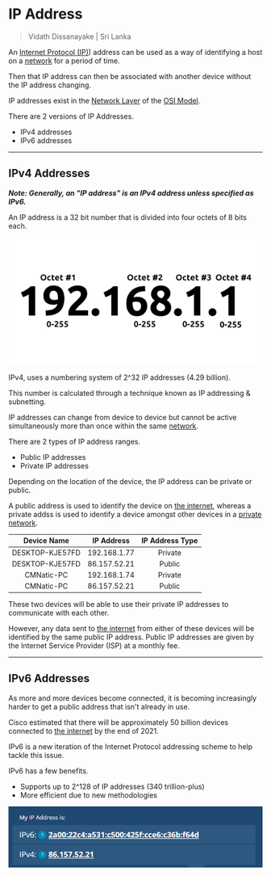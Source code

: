 # IP Address

> Vidath Dissanayake | Sri Lanka

An [Internet Protocol (IP)](IP.md)) address can be used as a way of identifying a host on a [network](../../../network.md) for a period of time.

Then that IP address can then be associated with another device without the IP address changing.

IP addresses exist in the [Network Layer](../../../reference%20models/OSI%20Model.md#Network%20Layer) of the [OSI Model](../../../reference%20models/OSI%20Model.md).

There are 2 versions of IP Addresses.
- IPv4 addresses
- IPv6 addresses

---

## IPv4 Addresses

***Note: Generally, an "IP address" is an IPv4 address unless specified as IPv6.***

An IP address is a 32 bit number that is divided into four octets of 8 bits each.

![ipv4 octets](../../../assets/images/ipv4%20octets.png)

IPv4, uses a numbering system of 2^32 IP addresses (4.29 billion).

This number is calculated through a technique known as IP addressing & subnetting.

IP addresses can change from device to device but cannot be active simultaneously more than once within the same [network](../../../network.md).

There are 2 types of IP address ranges.
- Public IP addresses
- Private IP addresses

Depending on the location of the device, the IP address can be private or public.

A public address is used to identify the device on [the internet](../../../the%20internet.md), whereas a private addss is used to identify a device amongst other devices in a [private network](../../../types%20of%20networks/private%20network.md).

|Device Name     |IP Address   |IP Address Type|
|:--------------:|:-----------:|:-------------:|
|DESKTOP-KJE57FD |192.168.1.77 |Private        |
|DESKTOP-KJE57FD |86.157.52.21 |Public         |
|CMNatic-PC      |192.168.1.74 |Private        |
|CMNatic-PC      |86.157.52.21 |Public         |

These two devices will be able to use their private IP addresses to communicate with each other.

However, any data sent to [the internet](../../../the%20internet.md) from either of these devices will be identified by the same public IP address. Public IP addresses are given by the Internet Service Provider (ISP) at a monthly fee.

---

## IPv6 Addresses

As more and more devices become connected, it is becoming increasingly harder to get a public address that isn't already in use.

Cisco estimated that there will be approximately 50 billion devices connected to [the internet](../../../the%20internet.md) by the end of 2021.

IPv6 is a new iteration of the Internet Protocol addressing scheme to help tackle this issue.

IPv6 has a few benefits.
- Supports up to 2^128 of IP addresses (340 trillion-plus)
- More efficient due to new methodologies

![ipv6](../../../assets/images/ipv6.png)